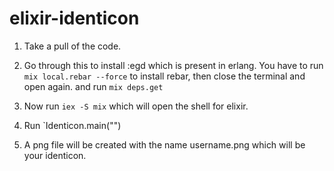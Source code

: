 # elixir-identicon

1. Take a pull of the code.

2. Go through this to install :egd which is present in erlang.
You have to run `mix local.rebar --force` to install rebar, then close the terminal and open again.
and run `mix deps.get`

3. Now run `iex -S mix` which will open the shell for elixir.

4. Run `Identicon.main("<username>")

5. A png file will be created with the name username.png which will be your identicon.
